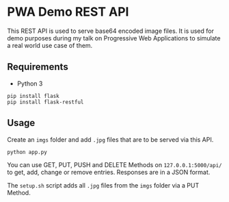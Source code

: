 # PWA Demo REST API
This REST API is used to serve base64 encoded image files.
It is used for demo purposes during my talk on Progressive Web Applications to simulate a real world use case of them.

## Requirements
- Python 3

```
pip install flask
pip install flask-restful
```

## Usage

Create an `imgs` folder  and add `.jpg` files that are to be served via this API.

```
python app.py
```

You can use GET, PUT, PUSH and DELETE Methods on `127.0.0.1:5000/api/` to get, add, change or remove entries.
Responses are in a JSON format.

The `setup.sh` script adds all `.jpg` files from the `imgs` folder via a PUT Method.
